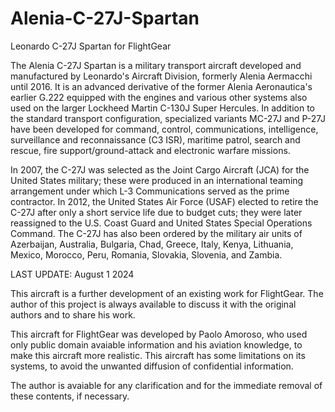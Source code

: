 # Alenia-C-27J-Spartan
Leonardo C-27J Spartan for FlightGear

The Alenia C-27J Spartan is a military transport aircraft developed and manufactured by Leonardo's Aircraft Division, formerly Alenia Aermacchi until 2016. 
It is an advanced derivative of the former Alenia Aeronautica's earlier G.222 equipped with the engines and various other systems also used on the larger Lockheed Martin C-130J Super Hercules. In addition to the standard transport configuration, specialized variants MC-27J and P-27J have been developed for command, control, communications, intelligence, surveillance and reconnaissance (C3 ISR), maritime patrol, search and rescue, fire support/ground-attack and electronic warfare missions.

In 2007, the C-27J was selected as the Joint Cargo Aircraft (JCA) for the United States military; these were produced in an international teaming arrangement under which L-3 Communications served as the prime contractor. In 2012, the United States Air Force (USAF) elected to retire the C-27J after only a short service life due to budget cuts; they were later reassigned to the U.S. Coast Guard and United States Special Operations Command. The C-27J has also been ordered by the military air units of Azerbaijan, Australia, Bulgaria, Chad, Greece, Italy, Kenya, Lithuania, Mexico, Morocco, Peru, Romania, Slovakia, Slovenia, and Zambia.

LAST UPDATE: August 1 2024

This aircraft is a further development of an existing work for FlightGear. The author of this project is always available to discuss it with the original authors and to share his work.

This aircraft for FlightGear was developed by Paolo Amoroso, who used only public domain avaiable information and his aviation knowledge, to make this aircraft more realistic. This aircraft has some limitations on its systems, to avoid the unwanted diffusion of confidential information.

The author is avaiable for any clarification and for the immediate removal of these contents, if necessary.
